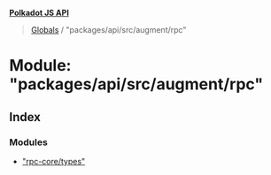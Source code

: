**[Polkadot JS API](../README.md)**

> [Globals](../globals.md) / "packages/api/src/augment/rpc"

# Module: "packages/api/src/augment/rpc"

## Index

### Modules

* ["rpc-core/types"](_packages_api_src_augment_rpc_._rpc_core_types_.md)
